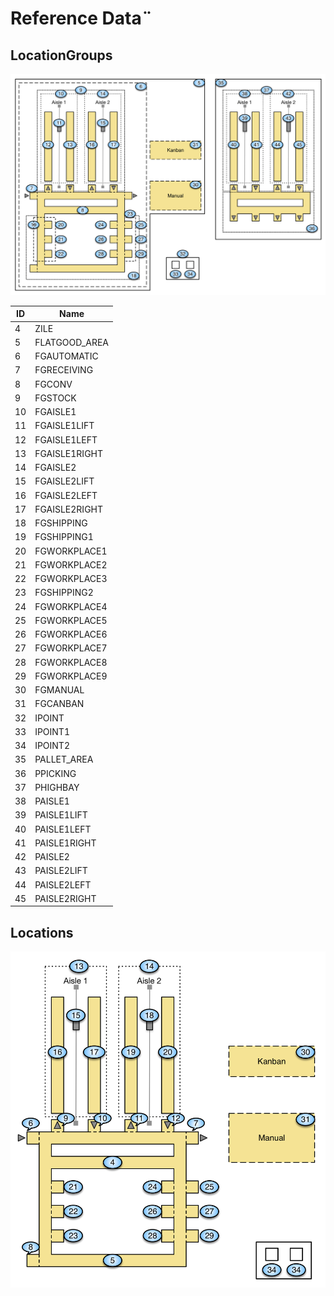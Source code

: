 # Reference Data¨

## LocationGroups

![Layout][1]

ID | Name
---- | ----
 4 | ZILE
 5 | FLATGOOD_AREA
 6 | FGAUTOMATIC
 7 | FGRECEIVING
 8 | FGCONV
 9 | FGSTOCK
10 | FGAISLE1
11 | FGAISLE1LIFT
12 | FGAISLE1LEFT
13 | FGAISLE1RIGHT
14 | FGAISLE2
15 | FGAISLE2LIFT
16 | FGAISLE2LEFT
17 | FGAISLE2RIGHT
18 | FGSHIPPING
19 | FGSHIPPING1
20 | FGWORKPLACE1
21 | FGWORKPLACE2
22 | FGWORKPLACE3
23 | FGSHIPPING2
24 | FGWORKPLACE4
25 | FGWORKPLACE5
26 | FGWORKPLACE6
27 | FGWORKPLACE7
28 | FGWORKPLACE8
29 | FGWORKPLACE9
30 | FGMANUAL
31 | FGCANBAN
32 | IPOINT
33 | IPOINT1
34 | IPOINT2
35 | PALLET_AREA
36 | PPICKING
37 | PHIGHBAY
38 | PAISLE1
39 | PAISLE1LIFT
40 | PAISLE1LEFT
41 | PAISLE1RIGHT
42 | PAISLE2
43 | PAISLE2LIFT
44 | PAISLE2LEFT
45 | PAISLE2RIGHT

## Locations

![Layout][2]

[1]: ../res/layout.png
[2]: ../res/location-layout-FG.png
